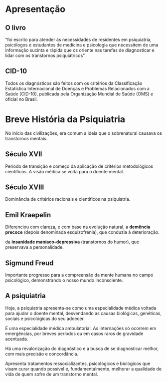 # Apresentação

## O livro

“foi escrito para atender às necessidades de residentes em psiquiatria, psicólogos e estudantes de medicina e psicologia que necessitem de uma informação sucinta e rápida que os oriente nas tarefas de diagnosticar e lidar com os transtornos psiquiátricos”

## CID-10
Todos os diagnósticos são feitos com os critérios da Classificação Estatística Internacional de Doenças e Problemas Relacionados com a Saúde (CID-10), publicada pela Organização Mundial de Saúde (OMS) e oficial no Brasil.

# Breve História da Psiquiatria

No início das civilizações, era comum a ideia que o sobrenatural causava os transtornos mentais.

## Século XVII
Período de transição e começo da aplicação de critérios metodológicos científicos.
A visão médica se volta para o doente mental.

## Século XVIII
Dominância de critérios racionais e científicos na psiquiatria.

## Emil Kraepelin

Diferenciou com clareza, e com base na evolução natural, a __demência precoce__ (depois denominada esquizofrenia), que conduzia à deterioração.

da __insanidade maníaco-depressiva__ (transtornos do humor), que preservava a personalidade.

## Sigmund Freud

Importante progresso para a compreensão da mente humana no campo psicológico, demonstrando o nosso mundo inconsciente.

## A psiquiatria

Hoje, a psiquiatria apresenta-se como uma especialidade médica voltada para ajudar o doente mental, desvendando as causas biológicas, genéticas, sociais e psicológicas do seu adoecer. 

É uma especialidade médica ambulatorial. As internações só ocorrem em emergências, por breves períodos ou em casos raros de gravidade acentuada.

Há uma revalorização do diagnóstico e a busca de se diagnosticar melhor, com mais precisão e concordância.

Apresenta tratamentos ressocializantes, psicológicos e biológicos que visam curar quando possível e, fundamentalmente, melhorar a qualidade de vida de quem sofre de um transtorno mental.

